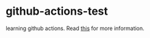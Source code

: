 # github-actions-test

learning github actions.
Read [this](https://docs.github.com/en/actions/learn-github-actions/introduction-to-github-actions) for more information.
